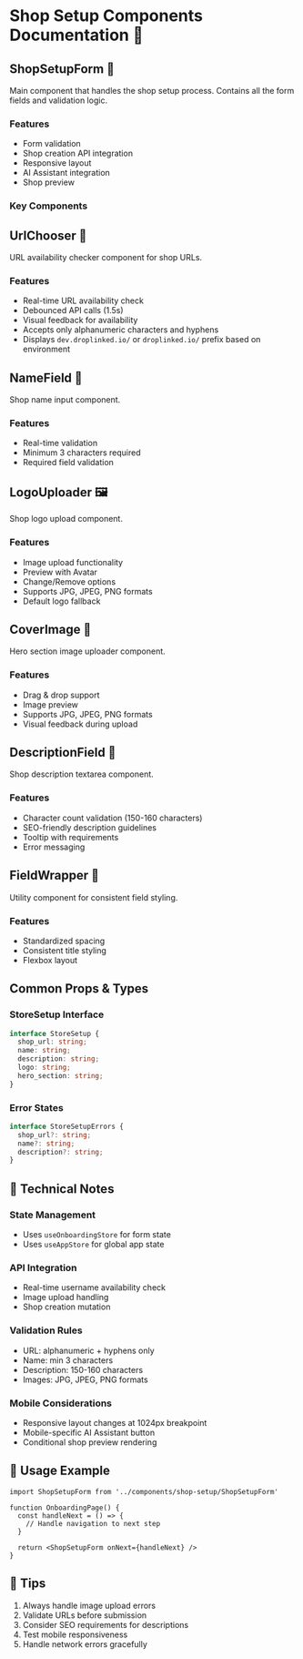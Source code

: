 # Shop Setup Components Documentation 🏪

## ShopSetupForm 📝
Main component that handles the shop setup process. Contains all the form fields and validation logic.

### Features
- Form validation
- Shop creation API integration
- Responsive layout
- AI Assistant integration
- Shop preview

### Key Components

## UrlChooser 🔗
URL availability checker component for shop URLs.

### Features
- Real-time URL availability check
- Debounced API calls (1.5s)
- Visual feedback for availability
- Accepts only alphanumeric characters and hyphens
- Displays `dev.droplinked.io/` or `droplinked.io/` prefix based on environment

## NameField 📛
Shop name input component.

### Features
- Real-time validation
- Minimum 3 characters required
- Required field validation

## LogoUploader 🖼️
Shop logo upload component.

### Features
- Image upload functionality
- Preview with Avatar
- Change/Remove options
- Supports JPG, JPEG, PNG formats
- Default logo fallback

## CoverImage 🌄
Hero section image uploader component.

### Features
- Drag & drop support
- Image preview
- Supports JPG, JPEG, PNG formats
- Visual feedback during upload

## DescriptionField 📝
Shop description textarea component.

### Features
- Character count validation (150-160 characters)
- SEO-friendly description guidelines
- Tooltip with requirements
- Error messaging

## FieldWrapper 🎁
Utility component for consistent field styling.

### Features
- Standardized spacing
- Consistent title styling
- Flexbox layout

## Common Props & Types

### StoreSetup Interface
```typescript
interface StoreSetup {
  shop_url: string;
  name: string;
  description: string;
  logo: string;
  hero_section: string;
}
```

### Error States
```typescript
interface StoreSetupErrors {
  shop_url?: string;
  name?: string;
  description?: string;
}
```

## 🔧 Technical Notes

### State Management
- Uses `useOnboardingStore` for form state
- Uses `useAppStore` for global app state

### API Integration
- Real-time username availability check
- Image upload handling
- Shop creation mutation

### Validation Rules
- URL: alphanumeric + hyphens only
- Name: min 3 characters
- Description: 150-160 characters
- Images: JPG, JPEG, PNG formats

### Mobile Considerations
- Responsive layout changes at 1024px breakpoint
- Mobile-specific AI Assistant button
- Conditional shop preview rendering

## 🚀 Usage Example

```tsx
import ShopSetupForm from '../components/shop-setup/ShopSetupForm'

function OnboardingPage() {
  const handleNext = () => {
    // Handle navigation to next step
  }

  return <ShopSetupForm onNext={handleNext} />
}
```

## 🎯 Tips
1. Always handle image upload errors
2. Validate URLs before submission
3. Consider SEO requirements for descriptions
4. Test mobile responsiveness
5. Handle network errors gracefully
